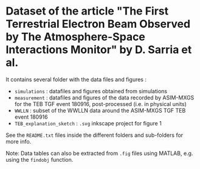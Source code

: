 # Dataset of the article "The First Terrestrial Electron Beam Observed by The Atmosphere-Space Interactions Monitor" by D. Sarria et al.

It contains several folder with the data files and figures :

- `simulations` : datafiles and figures obtained from simulations
- `measurement` : datafiles and figures of the data recorded by ASIM-MXGS for the TEB TGF event 180916, post-processed (i.e. in physical units)
- `WWLLN` : subset of the WWLLN data around the ASIM-MXGS TGF TEB event 180916
- `TEB_explanation_sketch` : `.svg` inkscape project for figure 1

See the `README.txt` files inside the different folders and sub-folders for more info.


Note: Data tables can also be extracted from `.fig` files using MATLAB, e.g. using the `findobj` function.